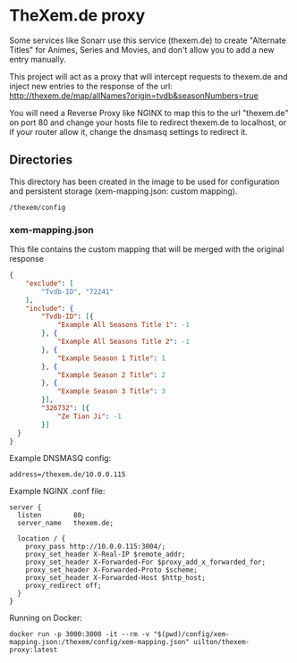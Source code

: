 # TheXem.de proxy

Some services like Sonarr use this service (thexem.de) to create "Alternate Titles" for Animes, Series and Movies, and don't allow you to add a new entry manually.  

This project will act as a proxy that will intercept requests to thexem.de and inject new entries to the response of the url: http://thexem.de/map/allNames?origin=tvdb&seasonNumbers=true

You will need a Reverse Proxy like NGINX to map this to the url "thexem.de" on port 80 and change your hosts file to redirect thexem.de to localhost, or if your router allow it, change the dnsmasq settings to redirect it.

## Directories
This directory has been created in the image to be used for configuration and persistent storage (xem-mapping.json: custom mapping).
```
/thexem/config
```

### xem-mapping.json
This file contains the custom mapping that will be merged with the original response  
```json
{
    "exclude": [
        "Tvdb-ID", "72241"
    ],
    "include": {
        "Tvdb-ID": [{
            "Example All Seasons Title 1": -1
        }, {
            "Example All Seasons Title 2": -1
        }, {
            "Example Season 1 Title": 1
        }, {
            "Example Season 2 Title": 2
        }, {
            "Example Season 3 Title": 3
        }],
        "326732": [{
            "Ze Tian Ji": -1
        }]
  }
}
```


Example DNSMASQ config:
```
address=/thexem.de/10.0.0.115
```


Example NGINX .conf file:
```
server {
  listen        80;
  server_name   thexem.de;

  location / {
	proxy_pass http://10.0.0.115:3004/;
	proxy_set_header X-Real-IP $remote_addr;
	proxy_set_header X-Forwarded-For $proxy_add_x_forwarded_for;
	proxy_set_header X-Forwarded-Proto $scheme;
	proxy_set_header X-Forwarded-Host $http_host;
	proxy_redirect off;
  }
}
```

Running on Docker:
```
docker run -p 3000:3000 -it --rm -v "$(pwd)/config/xem-mapping.json:/thexem/config/xem-mapping.json" uilton/thexem-proxy:latest
```
